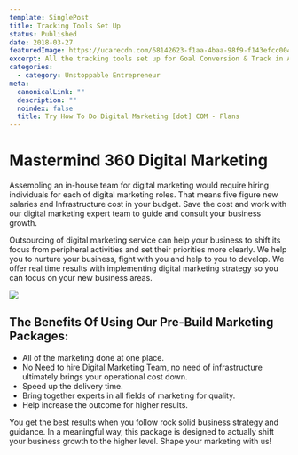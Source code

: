 ```yaml
---
template: SinglePost
title: Tracking Tools Set Up
status: Published
date: 2018-03-27
featuredImage: https://ucarecdn.com/68142623-f1aa-4baa-98f9-f143efcc0046/
excerpt: All the tracking tools set up for Goal Conversion & Track in Analytics.
categories:
  - category: Unstoppable Entrepreneur
meta:
  canonicalLink: ""
  description: ""
  noindex: false
  title: Try How To Do Digital Marketing [dot] COM - Plans
---
```

# Mastermind 360 Digital Marketing

Assembling an in-house team for digital marketing would require hiring individuals for each of digital marketing roles. That means five figure new salaries and Infrastructure cost in your budget. Save the cost and work with our digital marketing expert team to guide and consult your business growth.

Outsourcing of digital marketing service can help your business to shift its focus from peripheral activities and set their priorities more clearly. We help you to nurture your business, fight with you and help to you to develop. We offer real time results with implementing digital marketing strategy so you can focus on your new business areas.

![](https://ucarecdn.com/dd63c69b-12fc-4dc4-b38c-e01b5ed6b63c/)

## The Benefits Of Using Our Pre-Build Marketing Packages:

* All of the marketing done at one place.
* No Need to hire Digital Marketing Team, no need of infrastructure ultimately brings your operational cost down.
* Speed up the delivery time.
* Bring together experts in all fields of marketing for quality.
* Help increase the outcome for higher results.

You get the best results when you follow rock solid business strategy and guidance. In a meaningful way, this package is designed to actually shift your business growth to the higher level. Shape your marketing with us!